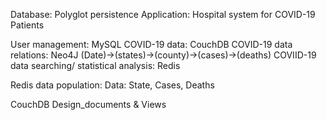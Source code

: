 Database: Polyglot persistence
Application: Hospital system for COVID-19 Patients

User management: MySQL 
COVID-19 data: CouchDB
COVID-19 data relations: Neo4J (Date)->(states)->(county)->(cases)->(deaths)
COVIID-19 data searching/ statistical analysis: Redis


Redis data population: 
Data: State, Cases, Deaths

CouchDB Design_documents & Views
